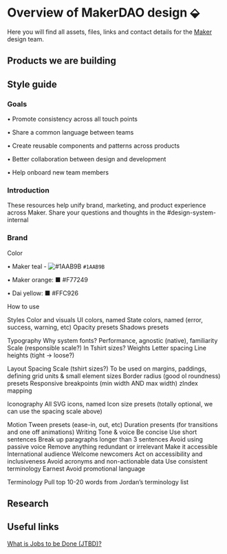 # Overview of MakerDAO design ⬙

Here you will find all assets, files, links and contact details for the [Maker](https://makerdao.com/) design team. 

## Products we are building


## Style guide
### Goals
• Promote consistency across all touch points

• Share a common language between teams

• Create reusable components and patterns across products

• Better collaboration between design and development

• Help onboard new team members

### Introduction
These resources help unify brand, marketing, and product experience across Maker. Share your questions and thoughts in the #design-system-internal

### Brand

Color

• Maker teal - ![#1AAB9B](https://placehold.it/15/1AAB9B/000000?text=+) `#1AAB9B`


• Maker orange: ■ #F77249

• Dai yellow: ■ #FFC926

How to use

Styles
Color and visuals
UI colors, named
State colors, named (error, success, warning, etc)
Opacity presets
Shadows presets

Typography
Why system fonts?
Performance, agnostic (native), familiarity
Scale (responsible scale?)
In Tshirt sizes?
Weights
Letter spacing
Line heights
(tight -> loose?)

Layout
Spacing Scale (tshirt sizes?)
To be used on margins, paddings, defining grid units & small element sizes
Border radius (good ol roundness) presets
Responsive breakpoints (min width AND max width)
zIndex mapping

Iconography
All SVG icons, named
Icon size presets (totally optional, we can use the spacing scale above)

Motion
Tween presets (ease-in, out, etc)
Duration presents (for transitions and one off animations)
Writing
Tone & voice 
Be concise
Use short sentences
Break up paragraphs longer than 3 sentences
Avoid using passive voice
Remove anything redundant or irrelevant
Make it accessible
International audience
Welcome newcomers
Act on accessibility and inclusiveness
Avoid acronyms and non-actionable data
Use consistent terminology 
Earnest
Avoid promotional language

Terminology
Pull top 10-20 words from Jordan’s terminology list




## Research




## Useful links

[What is Jobs to be Done (JTBD)?](https://jtbd.info/2-what-is-jobs-to-be-done-jtbd-796b82081cca)
